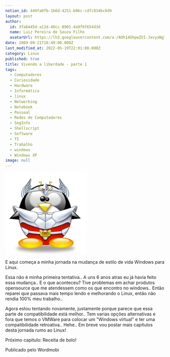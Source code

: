 ```yaml
---
notion_id: 449fa0fb-1b6d-4251-b06c-cdfc834bc6d9
layout: post
author:
  id: 3fa6445d-a13d-40cc-8901-4a9f6f654d3d
  name: Luiz Pereira de Souza Filho
  avatarUrl: https://lh3.googleusercontent.com/a-/AOh14GhpwZVI-JevyaNgTdlrOT6YN20cI6V9Kxtq38Ij8AQ=s100
date: 2009-09-21T16:49:00.000Z
last_modified_at: 2022-05-19T22:01:00.000Z
category: Linux
published: true
title: Vivendo a liberdade - parte 1
tags:
  - Computadores
  - Curiosidade
  - Hardware
  - Informática
  - linux
  - Networking
  - Notebook
  - Pessoal
  - Redes de Computadores
  - SegInfo
  - Shellscript
  - Software
  - TI
  - Trabalho
  - windows
  - Windows XP
image: null
---
```


![TUX](/wp-content/uploads/2009/09/tux-seiyar.png)

E aqui começa a minha jornada na mudança de estilo de vida Windows para Linux.

Essa não é minha primeira tentativa.. A uns 6 anos atras eu já havia feito essa mudança.. E o que aconteceu? Tive problemas em achar produtos opensource que me atendessem como os que encontro no windows.. Então reparei que passava mais tempo lendo e melhorando o Linux, então não rendia 100% meu trabalho..

Agora estou tentando novamente, justamente porque parece que essa parte de compatibilidade está melhor.. Tem varias opções alternativas e fora que temos o VMWare para colocar um "Windows virtual" e ter uma compatibilidade retroativa.. Hehe.. Em breve vou postar mais capítulos desta jornada rumo ao Linux!

Próximo capitulo: Receita de bolo!

Publicado pelo Wordmobi

